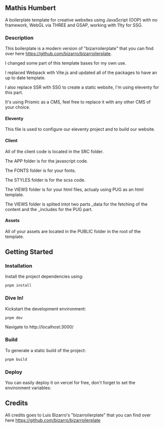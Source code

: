 ## Mathis Humbert

A boilerplate template for creative websites using JavaScript (OOP) with no framework, WebGL via THREE and GSAP, working with 11ty for SSG.

### Description

This boilerplate is a modern version of "bizarroilerplate" that you can find over here https://github.com/bizarro/bizarroilerplate.

I changed some part of this template bases for my own use.

I replaced Webpack with Vite.js and updated all of the packages to have an up to date template.

I also replace SSR with SSG to create a static website, I'm using eleventy for this part.

It's using Prismic as a CMS, feel free to replace it with any other CMS of your choice.

#### Eleventy

This file is used to configure our eleventy project and to build our website.

#### Client

All of the client code is located in the SRC folder.

The APP folder is for the javascript code.

The FONTS folder is for your fonts.

The STYLES folder is for the scss code.

The VIEWS folder is for your html files, actualy using PUG as an html template.

The VIEWS folder is splited intot two parts \_data for the fetching of the content and the \_includes for the PUG part.

#### Assets

All of your assets are located in the PUBLIC folder in the root of the template.

## Getting Started

### Installation

Install the project dependencies using:

```sh
pnpm install
```

### Dive In!

Kickstart the development environment:

```sh
pnpm dev
```

Navigate to http://localhost:3000/

### Build

To generate a static build of the project:

```sh
pnpm build
```

### Deploy

You can easily deploy it on vercel for free, don't forget to set the environment variables:

## Credits

All credits goes to Luis Bizarro's "bizarroilerplate" that you can find over here https://github.com/bizarro/bizarroilerplate
